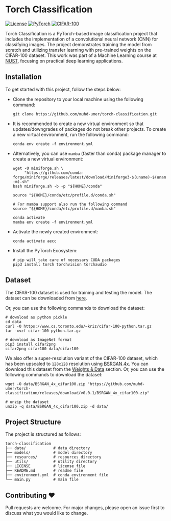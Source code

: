 # Torch Classification

[![License](https://img.shields.io/badge/License-MIT-blue.svg)](https://opensource.org/licenses/MIT) [![PyTorch](https://img.shields.io/badge/PyTorch-2.1.1-orange.svg)](https://pytorch.org/) [![CIFAR-100](https://img.shields.io/badge/Dataset-CIFAR--100-green.svg)](https://www.cs.toronto.edu/~kriz/cifar.html)

Torch Classification is a PyTorch-based image classification project that includes the implementation of a convolutional neural network (CNN) for classifying images. The project demonstrates training the model from scratch and utilizing transfer learning with pre-trained weights on the CIFAR-100 dataset. This work was part of a Machine Learning course at <a href="https://nust.edu.pk/">NUST</a>, focusing on practical deep learning applications.

## Installation
To get started with this project, follow the steps below:

- Clone the repository to your local machine using the following command:

    ```shell
    git clone https://github.com/muhd-umer/torch-classification.git
    ```

- It is recommended to create a new virtual environment so that updates/downgrades of packages do not break other projects. To create a new virtual environment, run the following command:

    ```shell
    conda env create -f environment.yml
    ```

- Alternatively, you can use `mamba` (faster than conda) package manager to create a new virtual environment:

    ```shell
    wget -O miniforge.sh \
         "https://github.com/conda-forge/miniforge/releases/latest/download/Miniforge3-$(uname)-$(uname -m).sh"
    bash miniforge.sh -b -p "${HOME}/conda"

    source "${HOME}/conda/etc/profile.d/conda.sh"

    # For mamba support also run the following command
    source "${HOME}/conda/etc/profile.d/mamba.sh"

    conda activate
    mamba env create -f environment.yml
    ```

- Activate the newly created environment:

    ```shell
    conda activate aecc
    ```

- Install the PyTorch Ecosystem:

    ```shell
    # pip will take care of necessary CUDA packages
    pip3 install torch torchvision torchaudio
    ```

## Dataset
The CIFAR-100 dataset is used for training and testing the model. The dataset can be downloaded from [here](https://www.cs.toronto.edu/~kriz/cifar.html).

Or, you can use the following commands to download the dataset:

```shell
# download as python pickle
cd data
curl -O https://www.cs.toronto.edu/~kriz/cifar-100-python.tar.gz
tar -xvzf cifar-100-python.tar.gz

# download as ImageNet format
pip3 install cifar2png
cifar2png cifar100 data/cifar100
```

We also offer a super-resolution variant of the CIFAR-100 dataset, which has been upscaled to `128x128` resolution using [BSRGAN 4x](https://github.com/cszn/BSRGAN). You can download this dataset from the [Weights & Data](https://github.com/muhd-umer/torch-classification/releases/tag/v0.0.1) section. Or, you can use the following commands to download the dataset:

```shell
wget -O data/BSRGAN_4x_cifar100.zip "https://github.com/muhd-umer/torch-classification/releases/download/v0.0.1/BSRGAN_4x_cifar100.zip"

# unzip the dataset
unzip -q data/BSRGAN_4x_cifar100.zip -d data/
```

## Project Structure
The project is structured as follows:

```shell
torch-classification
├── data/            # data directory
├── models/          # model directory
├── resources/       # resources directory
├── utils/           # utility directory
├── LICENSE          # license file
├── README.md        # readme file
├── environment.yml  # conda environment file
└── main.py          # main file
```

## Contributing ❤️
Pull requests are welcome. For major changes, please open an issue first to discuss what you would like to change.
